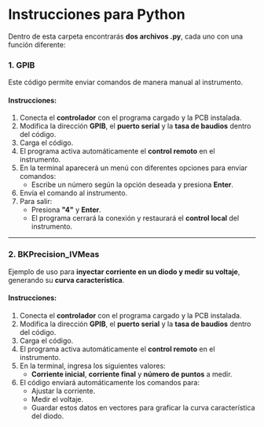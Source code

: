 # **Instrucciones para Python**  

Dentro de esta carpeta encontrarás **dos archivos .py**, cada uno con una función diferente:  

### **1. GPIB**  
Este código permite enviar comandos de manera manual al instrumento.  

#### **Instrucciones:**  
1. Conecta el **controlador** con el programa cargado y la PCB instalada.  
2. Modifica la dirección **GPIB**, el **puerto serial** y la **tasa de baudios** dentro del código.  
3. Carga el código.  
4. El programa activa automáticamente el **control remoto** en el instrumento.  
5. En la terminal aparecerá un menú con diferentes opciones para enviar comandos:  
   - Escribe un número según la opción deseada y presiona **Enter**.  
6. Envía el comando al instrumento.  
7. Para salir:  
   - Presiona **"4"** y **Enter**.  
   - El programa cerrará la conexión y restaurará el **control local** del instrumento.  

---

### **2. BKPrecision_IVMeas**  
Ejemplo de uso para **inyectar corriente en un diodo y medir su voltaje**, generando su **curva característica**.  

#### **Instrucciones:**  
1. Conecta el **controlador** con el programa cargado y la PCB instalada.  
2. Modifica la dirección **GPIB**, el **puerto serial** y la **tasa de baudios** dentro del código.  
3. Carga el código.  
4. El programa activa automáticamente el **control remoto** en el instrumento.  
5. En la terminal, ingresa los siguientes valores:  
   - **Corriente inicial**, **corriente final** y **número de puntos** a medir.  
6. El código enviará automáticamente los comandos para:  
   - Ajustar la corriente.  
   - Medir el voltaje.  
   - Guardar estos datos en vectores para graficar la curva característica del diodo.  
